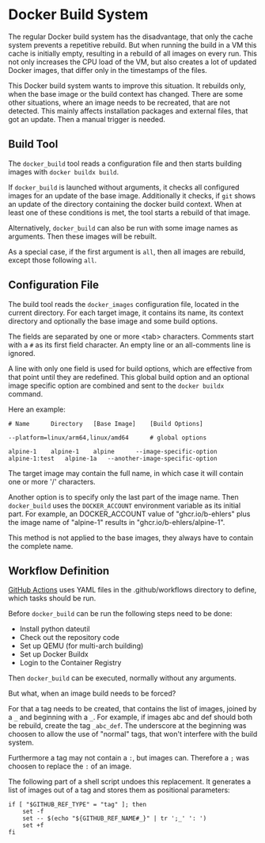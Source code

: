 # Docker Build System

The regular Docker build system has the disadvantage,
that only the cache system prevents a repetitive rebuild.
But when running the build in a VM this cache is initially
empty, resulting in a rebuild of all images on every run.
This not only increases the CPU load of the VM, but also
creates a lot of updated Docker images, that differ only
in the timestamps of the files.

This Docker build system wants to improve this situation.
It rebuilds only, when the base image or the build context
has changed. There are some other situations, where an
image needs to be recreated, that are not detected.
This mainly affects installation packages and external
files, that got an update. Then a manual trigger is needed.


## Build Tool

The `docker_build` tool reads a configuration file and
then starts building images with `docker buildx build`.

If `docker_build` is launched without arguments, it checks
all configured images for an update of the base image.
Additionally it checks, if `git` shows an update of
the directory containing the docker build context.
When at least one of these conditions is met, the tool
starts a rebuild of that image.

Alternatively, `docker_build` can also be run with some
image names as arguments. Then these images will be rebuilt.

As a special case, if the first argument is `all`, then
all images are rebuild, except those following `all`.


## Configuration File

The build tool reads the `docker_images` configuration
file, located in the current directory. For each target
image, it contains its name, its context directory and
optionally the base image and some build options.

The fields are separated by one or more \<tab\> characters.
Comments start with a `#` as its first field character.
An empty line or an all-comments line is ignored.

A line with only one field is used for build options,
which are effective from that point until they are redefined.
This global build option and an optional image specific option
are combined and sent to the `docker buildx` command.

Here an example:

```
# Name		Directory	[Base Image]	[Build Options]

--platform=linux/arm64,linux/amd64		# global options

alpine-1	alpine-1	alpine		--image-specific-option
alpine-1:test	alpine-1a	--another-image-specific-option
```

The target image may contain the full name, in which
case it will contain one or more '/' characters.

Another option is to specify only the last part of the
image name. Then `docker_build` uses the `DOCKER_ACCOUNT`
environment variable as its initial part. For example, an
DOCKER_ACCOUNT value of "ghcr.io/b-ehlers" plus the image
name of "alpine-1" results in "ghcr.io/b-ehlers/alpine-1".

This method is not applied to the base images, they always
have to contain the complete name.


## Workflow Definition

[GitHub Actions](https://docs.github.com/en/actions)
uses YAML files in the .github/workflows directory
to define, which tasks should be run.

Before `docker_build` can be run the following steps
need to be done:

* Install python dateutil
* Check out the repository code
* Set up QEMU (for multi-arch building)
* Set up Docker Buildx
* Login to the Container Registry

Then `docker_build` can be executed,
normally without any arguments.

But what, when an image build needs to be forced?

For that a tag needs to be created, that contains the list
of images, joined by a `_` and beginning with a `_`.
For example, if images abc and def should both be
rebuild, create the tag `_abc_def`. The underscore at the
beginning was choosen to allow the use of "normal" tags,
that won't interfere with the build system.

Furthermore a tag may not contain a `:`, but images can.
Therefore a `;` was choosen to replace the `:` of an image.

The following part of a shell script undoes this replacement.
It generates a list of images out of a tag and stores them as
positional parameters:

```
if [ "$GITHUB_REF_TYPE" = "tag" ]; then
	set -f
	set -- $(echo "${GITHUB_REF_NAME#_}" | tr ';_' ': ')
	set +f
fi
```

